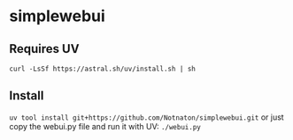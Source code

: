# simplewebui
 
## Requires UV 
`curl -LsSf https://astral.sh/uv/install.sh | sh`

## Install
`uv tool install git+https://github.com/Notnaton/simplewebui.git`
or just copy the webui.py file and run it with UV:
`./webui.py`
